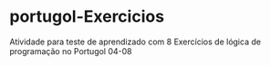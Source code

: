# portugol-Exercicios
Atividade para teste de aprendizado com 8 Exercícios de lógica de programação no Portugol 04-08
